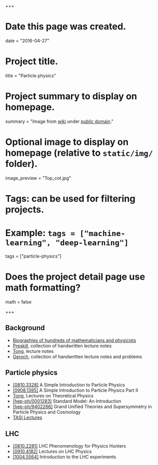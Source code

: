 +++
# Date this page was created.
date = "2016-04-27"

# Project title.
title = "Particle physics"

# Project summary to display on homepage.
summary = "Image from [wiki](https://upload.wikimedia.org/wikipedia/commons/d/da/Top_cot.jpg) under [public domain](https://commons.wikimedia.org/wiki/File:Top_cot.jpg)."

# Optional image to display on homepage (relative to `static/img/` folder).
image_preview = "Top_cot.jpg"

# Tags: can be used for filtering projects.
# Example: `tags = ["machine-learning", "deep-learning"]`
tags = ["particle-physics"]

# Does the project detail page use math formatting?
math = false

+++

## Background

* [Biographies of hundreds of mathematicians and physicists](http://www-history.mcs.st-and.ac.uk/)
* [Preskill](http://www.theory.caltech.edu/~preskill/notes.html), collection of handwritten lecture notes
* [Tong](http://www.damtp.cam.ac.uk/user/tong/teaching.html), lecture notes
* [Geroch](http://home.uchicago.edu/~geroch/), collection of handwritten lecture notes and problems


## Particle physics

* [[0810.3328]](http://arxiv.org/abs/0810.3328) A Simple Introduction to Particle Physics
* [[0908.1395]](http://arxiv.org/abs/0908.1395) A Simple Introduction to Particle Physics Part II
* [Tong](http://www.damtp.cam.ac.uk/user/dt281/teaching.html), Lectures on Theoretical Physics
* [[hep-ph/0001283]](http://arxiv.org/abs/hep-ph/0001283) Standard Model: An Introduction
* [[hep-ph/9402266]](http://arxiv.org/abs/hep-ph/9402266) Grand Unified Theories and Supersymmetry in Particle Physics and Cosmology
* [TASI Lectures](http://inspirehep.net/search?ln=en&p=find+t+tasi&of=hb&action_search=Search)

##  LHC

* [[0810.2281]](http://arxiv.org/abs/0810.2281) LHC Phenomenology for Physics Hunters
* [[0910.4182]](http://arxiv.org/abs/0910.4182) Lectures on LHC Physics
* [[1004.5564]](http://arxiv.org/abs/1004.5564) Introduction to the LHC experiments
